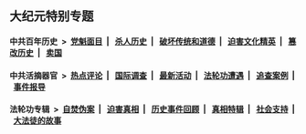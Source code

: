 ## 大纪元特别专题

#### 中共百年历史 &nbsp;>&nbsp; [党魁面目](indexes/nf1176107/README.md?05140430) &nbsp;| &nbsp; [杀人历史](indexes/nf1176106/README.md?05140430) &nbsp;| &nbsp; [破坏传统和道德](indexes/nf1176106/README.md?05140430) &nbsp;| &nbsp; [迫害文化精英](indexes/nf1176111/README.md?05140430) &nbsp;| &nbsp; [篡改历史](indexes/nf1176115/README.md?05140430) &nbsp;| &nbsp; [卖国](indexes/nf1176117/README.md?05140430) 

#### 中共活摘器官 &nbsp;>&nbsp; [热点评论](indexes/nf5879/README.md?05140430) &nbsp;| &nbsp; [国际调查](indexes/nf5947/README.md?05140430) &nbsp;| &nbsp; [最新活动](indexes/nf5883/README.md?05140430) &nbsp;| &nbsp; [法轮功遭遇](indexes/nf5881/README.md?05140430) &nbsp;| &nbsp; [追查案例](indexes/nf5880/README.md?05140430) &nbsp;| &nbsp; [事件报导](indexes/nf5877/README.md?05140430) 

#### 法轮功专辑 &nbsp;>&nbsp; [自焚伪案](indexes/nf5562/README.md?05140430) &nbsp;| &nbsp; [迫害真相](indexes/nf4379/README.md?05140430) &nbsp;| &nbsp; [历史事件回顾](indexes/nf5793/README.md?05140430) &nbsp;| &nbsp; [真相特辑](indexes/nf4389/README.md?05140430) &nbsp;| &nbsp; [社会支持](indexes/nf4386/README.md?05140430) &nbsp;| &nbsp; [大法徒的故事](indexes/nf1147481/README.md?05140430) 


